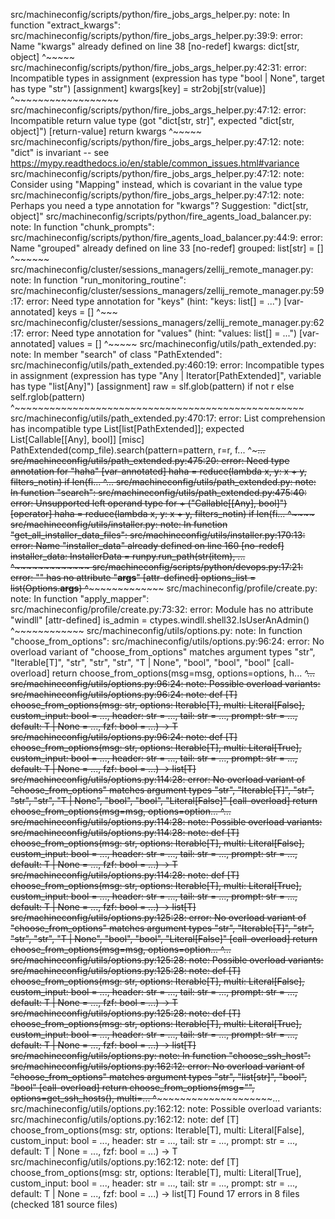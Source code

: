 src/machineconfig/scripts/python/fire_jobs_args_helper.py: note: In function "extract_kwargs":
src/machineconfig/scripts/python/fire_jobs_args_helper.py:39:9: error: Name
"kwargs" already defined on line 38  [no-redef]
            kwargs: dict[str, object]
            ^~~~~~
src/machineconfig/scripts/python/fire_jobs_args_helper.py:42:31: error:
Incompatible types in assignment (expression has type "bool | None", target has
type "str")  [assignment]
                    kwargs[key] = str2obj[str(value)]
                                  ^~~~~~~~~~~~~~~~~~~
src/machineconfig/scripts/python/fire_jobs_args_helper.py:47:12: error:
Incompatible return value type (got "dict[str, str]", expected
"dict[str, object]")  [return-value]
        return kwargs
               ^~~~~~
src/machineconfig/scripts/python/fire_jobs_args_helper.py:47:12: note: "dict" is invariant -- see https://mypy.readthedocs.io/en/stable/common_issues.html#variance
src/machineconfig/scripts/python/fire_jobs_args_helper.py:47:12: note: Consider using "Mapping" instead, which is covariant in the value type
src/machineconfig/scripts/python/fire_jobs_args_helper.py:47:12: note: Perhaps you need a type annotation for "kwargs"? Suggestion: "dict[str, object]"
src/machineconfig/scripts/python/fire_agents_load_balancer.py: note: In function "chunk_prompts":
src/machineconfig/scripts/python/fire_agents_load_balancer.py:44:9: error: Name
"grouped" already defined on line 33  [no-redef]
            grouped: list[str] = []
            ^~~~~~~
src/machineconfig/cluster/sessions_managers/zellij_remote_manager.py: note: In function "run_monitoring_routine":
src/machineconfig/cluster/sessions_managers/zellij_remote_manager.py:59:17: error:
Need type annotation for "keys" (hint: "keys: list[<type>] = ...") 
[var-annotated]
                    keys = []
                    ^~~~
src/machineconfig/cluster/sessions_managers/zellij_remote_manager.py:62:17: error:
Need type annotation for "values" (hint: "values: list[<type>] = ...") 
[var-annotated]
                    values = []
                    ^~~~~~
src/machineconfig/utils/path_extended.py: note: In member "search" of class "PathExtended":
src/machineconfig/utils/path_extended.py:460:19: error: Incompatible types in
assignment (expression has type "Any | Iterator[PathExtended]", variable has
type "list[Any]")  [assignment]
                raw = slf.glob(pattern) if not r else self.rglob(pattern)
                      ^~~~~~~~~~~~~~~~~~~~~~~~~~~~~~~~~~~~~~~~~~~~~~~~~~~
src/machineconfig/utils/path_extended.py:470:17: error: List comprehension has
incompatible type List[list[PathExtended]]; expected List[Callable[[Any], bool]]
 [misc]
                    PathExtended(comp_file).search(pattern=pattern, r=r, f...
                    ^~~~~~~~~~~~~~~~~~~~~~~~~~~~~~~~~~~~~~~~~~~~~~~~~~~~~~...
src/machineconfig/utils/path_extended.py:475:20: error: Need type annotation
for "haha"  [var-annotated]
                haha = reduce(lambda x, y: x + y, filters_notin) if len(fi...
                       ^~~~~~~~~~~~~~~~~~~~~~~~~~~~~~~~~~~~~~~~~~~~~~~~~~~...
src/machineconfig/utils/path_extended.py: note: In function "search":
src/machineconfig/utils/path_extended.py:475:40: error: Unsupported left
operand type for + ("Callable[[Any], bool]")  [operator]
                haha = reduce(lambda x, y: x + y, filters_notin) if len(fi...
                                           ^~~~~
src/machineconfig/utils/installer.py: note: In function "get_all_installer_data_files":
src/machineconfig/utils/installer.py:170:13: error: Name "installer_data"
already defined on line 160  [no-redef]
                installer_data: InstallerData = runpy.run_path(str(item), ...
                ^~~~~~~~~~~~~~
src/machineconfig/scripts/python/devops.py:17:21: error:
"<typing special form>" has no attribute "__args__"  [attr-defined]
    options_list = list(Options.__args__)
                        ^~~~~~~~~~~~~~~~
src/machineconfig/profile/create.py: note: In function "apply_mapper":
src/machineconfig/profile/create.py:73:32: error: Module has no attribute
"windll"  [attr-defined]
                        is_admin = ctypes.windll.shell32.IsUserAnAdmin()
                                   ^~~~~~~~~~~~~
src/machineconfig/utils/options.py: note: In function "choose_from_options":
src/machineconfig/utils/options.py:96:24: error: No overload variant of
"choose_from_options" matches argument types "str", "Iterable[T]", "str", "str",
"str", "T | None", "bool", "bool", "bool"  [call-overload]
                    return choose_from_options(msg=msg, options=options, h...
                           ^~~~~~~~~~~~~~~~~~~~~~~~~~~~~~~~~~~~~~~~~~~~~~~...
src/machineconfig/utils/options.py:96:24: note: Possible overload variants:
src/machineconfig/utils/options.py:96:24: note:     def [T] choose_from_options(msg: str, options: Iterable[T], multi: Literal[False], custom_input: bool = ..., header: str = ..., tail: str = ..., prompt: str = ..., default: T | None = ..., fzf: bool = ...) -> T
src/machineconfig/utils/options.py:96:24: note:     def [T] choose_from_options(msg: str, options: Iterable[T], multi: Literal[True], custom_input: bool = ..., header: str = ..., tail: str = ..., prompt: str = ..., default: T | None = ..., fzf: bool = ...) -> list[T]
src/machineconfig/utils/options.py:114:28: error: No overload variant of
"choose_from_options" matches argument types "str", "Iterable[T]", "str", "str",
"str", "T | None", "bool", "bool", "Literal[False]"  [call-overload]
                        return choose_from_options(msg=msg, options=option...
                               ^~~~~~~~~~~~~~~~~~~~~~~~~~~~~~~~~~~~~~~~~~~...
src/machineconfig/utils/options.py:114:28: note: Possible overload variants:
src/machineconfig/utils/options.py:114:28: note:     def [T] choose_from_options(msg: str, options: Iterable[T], multi: Literal[False], custom_input: bool = ..., header: str = ..., tail: str = ..., prompt: str = ..., default: T | None = ..., fzf: bool = ...) -> T
src/machineconfig/utils/options.py:114:28: note:     def [T] choose_from_options(msg: str, options: Iterable[T], multi: Literal[True], custom_input: bool = ..., header: str = ..., tail: str = ..., prompt: str = ..., default: T | None = ..., fzf: bool = ...) -> list[T]
src/machineconfig/utils/options.py:125:28: error: No overload variant of
"choose_from_options" matches argument types "str", "Iterable[T]", "str", "str",
"str", "T | None", "bool", "bool", "Literal[False]"  [call-overload]
                        return choose_from_options(msg=msg, options=option...
                               ^~~~~~~~~~~~~~~~~~~~~~~~~~~~~~~~~~~~~~~~~~~...
src/machineconfig/utils/options.py:125:28: note: Possible overload variants:
src/machineconfig/utils/options.py:125:28: note:     def [T] choose_from_options(msg: str, options: Iterable[T], multi: Literal[False], custom_input: bool = ..., header: str = ..., tail: str = ..., prompt: str = ..., default: T | None = ..., fzf: bool = ...) -> T
src/machineconfig/utils/options.py:125:28: note:     def [T] choose_from_options(msg: str, options: Iterable[T], multi: Literal[True], custom_input: bool = ..., header: str = ..., tail: str = ..., prompt: str = ..., default: T | None = ..., fzf: bool = ...) -> list[T]
src/machineconfig/utils/options.py: note: In function "choose_ssh_host":
src/machineconfig/utils/options.py:162:12: error: No overload variant of
"choose_from_options" matches argument types "str", "list[str]", "bool", "bool" 
[call-overload]
        return choose_from_options(msg="", options=get_ssh_hosts(), multi=...
               ^~~~~~~~~~~~~~~~~~~~~~~~~~~~~~~~~~~~~~~~~~~~~~~~~~~~~~~~~~~...
src/machineconfig/utils/options.py:162:12: note: Possible overload variants:
src/machineconfig/utils/options.py:162:12: note:     def [T] choose_from_options(msg: str, options: Iterable[T], multi: Literal[False], custom_input: bool = ..., header: str = ..., tail: str = ..., prompt: str = ..., default: T | None = ..., fzf: bool = ...) -> T
src/machineconfig/utils/options.py:162:12: note:     def [T] choose_from_options(msg: str, options: Iterable[T], multi: Literal[True], custom_input: bool = ..., header: str = ..., tail: str = ..., prompt: str = ..., default: T | None = ..., fzf: bool = ...) -> list[T]
Found 17 errors in 8 files (checked 181 source files)
